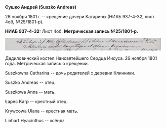 **Сушко Андрей (Suszko Andreas)**

26 ноября 1801 г -- крещение дочери Катарины (НИАБ 937-4-32, лист 4об,
№25/1801-р).

**НИАБ 937-4-32:** Лист 4об. **Метрическая запись №25/1801-р.**

![](./media/663633d4c84af79dc32d35c25a0971c715ab04f3.png)

Дедиловичский костел Наисвятейшего Сердца Иисуса. 26 ноября 1801 года.
Метрическая запись о крещении.

Suszkowna Catharina -- дочь родителей с деревни Клинники.

Suszko Andreas -- отец.

Suszkowa Anna -- мать.

Łapec Karp -- крестный отец.

Krywcowa Ulana -- крестная мать.

Linhart Hyacinthus -- ксёндз.
